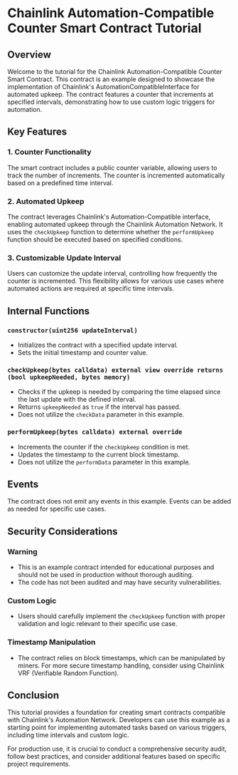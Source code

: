 # Chainlink Automation-Compatible Counter Smart Contract Tutorial

## Overview

Welcome to the tutorial for the Chainlink Automation-Compatible Counter Smart Contract. This contract is an example designed to showcase the implementation of Chainlink's AutomationCompatibleInterface for automated upkeep. The contract features a counter that increments at specified intervals, demonstrating how to use custom logic triggers for automation.

## Key Features

### 1. Counter Functionality

The smart contract includes a public counter variable, allowing users to track the number of increments. The counter is incremented automatically based on a predefined time interval.

### 2. Automated Upkeep

The contract leverages Chainlink's Automation-Compatible interface, enabling automated upkeep through the Chainlink Automation Network. It uses the `checkUpkeep` function to determine whether the `performUpkeep` function should be executed based on specified conditions.

### 3. Customizable Update Interval

Users can customize the update interval, controlling how frequently the counter is incremented. This flexibility allows for various use cases where automated actions are required at specific time intervals.

## Internal Functions

### `constructor(uint256 updateInterval)`

- Initializes the contract with a specified update interval.
- Sets the initial timestamp and counter value.

### `checkUpkeep(bytes calldata) external view override returns (bool upkeepNeeded, bytes memory)`

- Checks if the upkeep is needed by comparing the time elapsed since the last update with the defined interval.
- Returns `upkeepNeeded` as `true` if the interval has passed.
- Does not utilize the `checkData` parameter in this example.

### `performUpkeep(bytes calldata) external override`

- Increments the counter if the `checkUpkeep` condition is met.
- Updates the timestamp to the current block timestamp.
- Does not utilize the `performData` parameter in this example.

## Events

The contract does not emit any events in this example. Events can be added as needed for specific use cases.

## Security Considerations

### Warning

- This is an example contract intended for educational purposes and should not be used in production without thorough auditing.
- The code has not been audited and may have security vulnerabilities.

### Custom Logic

- Users should carefully implement the `checkUpkeep` function with proper validation and logic relevant to their specific use case.

### Timestamp Manipulation

- The contract relies on block timestamps, which can be manipulated by miners. For more secure timestamp handling, consider using Chainlink VRF (Verifiable Random Function).

## Conclusion

This tutorial provides a foundation for creating smart contracts compatible with Chainlink's Automation Network. Developers can use this example as a starting point for implementing automated tasks based on various triggers, including time intervals and custom logic.

For production use, it is crucial to conduct a comprehensive security audit, follow best practices, and consider additional features based on specific project requirements.